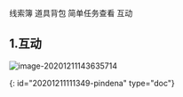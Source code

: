线索簿 道具背包 简单任务查看 互动

## 1.互动

![image-20201211143635714](系统设计_20201211111349-pindena.sy.assets\image-20201211143635714.png)


{: id="20201211111349-pindena" type="doc"}
